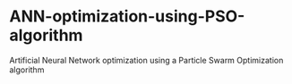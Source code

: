 # ANN-optimization-using-PSO-algorithm
Artificial Neural Network optimization using a Particle Swarm Optimization algorithm
 
